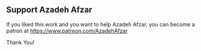 ## Support Azadeh Afzar

If you liked this work and you want to help Azadeh Afzar, you can become a patron
at https://www.patreon.com/AzadehAfzar

Thank You!